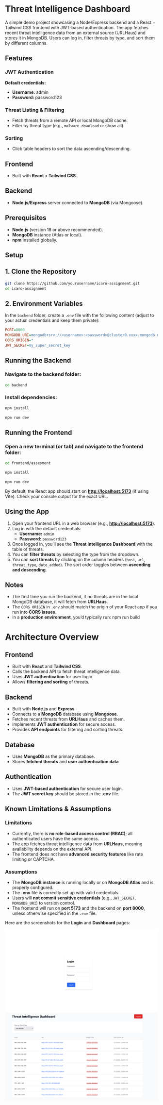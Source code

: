 # Threat Intelligence Dashboard

A simple demo project showcasing a Node/Express backend and a React + Tailwind CSS frontend with JWT-based authentication. The app fetches recent threat intelligence data from an external source (URLHaus) and stores it in MongoDB. Users can log in, filter threats by type, and sort them by different columns.

## Features

### JWT Authentication
**Default credentials:**
- **Username:** admin  
- **Password:** password123  

### Threat Listing & Filtering
- Fetch threats from a remote API or local MongoDB cache.
- Filter by threat type (e.g., `malware_download` or show all).

### Sorting
- Click table headers to sort the data ascending/descending.

## Frontend
- Built with **React + Tailwind CSS**.

## Backend
- **Node.js/Express** server connected to **MongoDB** (via Mongoose).

## Prerequisites
- **Node.js** (version 18 or above recommended).
- **MongoDB** instance (Atlas or local).
- **npm** installed globally.


## Setup

## 1. Clone the Repository
```bash
git clone https://github.com/yourusername/icaro-assignment.git
cd icaro-assignment
```

## 2. Environment Variables
In the `backend` folder, create a `.env` file with the following content (adjust to your actual credentials and keep them private):

```ini
PORT=8000
MONGODB_URI=mongodb+srv://<username>:<password>@cluster0.xxxx.mongodb.net
CORS_ORIGIN=*
JWT_SECRET=my_super_secret_key
```

## Running the Backend

### Navigate to the backend folder:
```bash
cd backend
```

### Install dependencies:
```bash
npm install
```

```bash
npm run dev
```

## Running the Frontend

### Open a new terminal (or tab) and navigate to the frontend folder:
```bash
cd frontend/assesment
```
```bash
npm install
```

```bash
npm run dev
```

By default, the React app should start on **[http://localhost:5173](http://localhost:5173)** (if using Vite). Check your console output for the exact URL.

## Using the App
1. Open your frontend URL in a web browser (e.g., **[http://localhost:5173](http://localhost:5173)**).
2. Log in with the default credentials:
   - **Username:** `admin`
   - **Password:** `password123`
3. Once logged in, you’ll see the **Threat Intelligence Dashboard** with the table of threats.
4. You can **filter threats** by selecting the type from the dropdown.
5. You can **sort threats** by clicking on the column headers (`host`, `url`, `threat_type`, `date_added`). The sort order toggles between **ascending and descending**.

## Notes
- The first time you run the backend, if no threats are in the local MongoDB database, it will fetch from **URLHaus**.
- The `CORS_ORIGIN` in `.env` should match the origin of your React app if you run into **CORS issues**.
- In a **production environment**, you’d typically run:  npm run build

# Architecture Overview

## Frontend
- Built with **React** and **Tailwind CSS**.
- Calls the backend API to fetch threat intelligence data.
- Uses **JWT authentication** for user login.
- Allows **filtering and sorting** of threats.

## Backend
- Built with **Node.js** and **Express**.
- Connects to a **MongoDB** database using **Mongoose**.
- Fetches recent threats from **URLHaus** and caches them.
- Implements **JWT authentication** for secure access.
- Provides **API endpoints** for filtering and sorting threats.

## Database
- Uses **MongoDB** as the primary database.
- Stores **fetched threats** and **user authentication data**.

## Authentication
- Uses **JWT-based authentication** for secure user login.
- The **JWT secret key** should be stored in the **.env** file.

## Known Limitations & Assumptions

### Limitations
- Currently, there is **no role-based access control (RBAC)**; all authenticated users have the same access.
- The app fetches threat intelligence data from **URLHaus**, meaning availability depends on the external API.
- The frontend does not have **advanced security features** like rate limiting or CAPTCHA.

### Assumptions
- The **MongoDB instance** is running locally or on **MongoDB Atlas** and is properly configured.
- The **.env** file is correctly set up with valid credentials.
- Users will **not commit sensitive credentials** (e.g., `JWT_SECRET`, `MONGODB_URI`) to version control.
- The frontend will run on **port 5173** and the backend on **port 8000**, unless otherwise specified in the `.env` file.


Here are the screenshots for the **Login** and **Dashboard** pages:  

![Login Screenshot](login.png)  
![Dashboard Screenshot](dash.png)  
